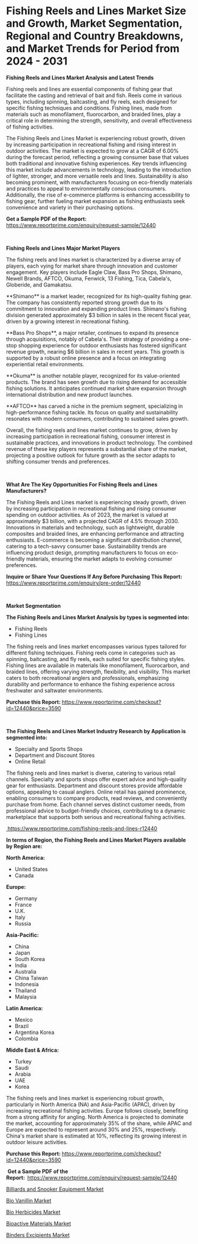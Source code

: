 <p><h1>Fishing Reels and Lines Market Size and Growth, Market Segmentation, Regional and Country Breakdowns, and Market Trends for Period from 2024 -  2031</h1></p><p><strong>Fishing Reels and Lines Market Analysis and Latest Trends</strong></p>
<p><p>Fishing reels and lines are essential components of fishing gear that facilitate the casting and retrieval of bait and fish. Reels come in various types, including spinning, baitcasting, and fly reels, each designed for specific fishing techniques and conditions. Fishing lines, made from materials such as monofilament, fluorocarbon, and braided lines, play a critical role in determining the strength, sensitivity, and overall effectiveness of fishing activities.</p><p>The Fishing Reels and Lines Market is experiencing robust growth, driven by increasing participation in recreational fishing and rising interest in outdoor activities. The market is expected to grow at a CAGR of 6.00% during the forecast period, reflecting a growing consumer base that values both traditional and innovative fishing experiences. Key trends influencing this market include advancements in technology, leading to the introduction of lighter, stronger, and more versatile reels and lines. Sustainability is also becoming prominent, with manufacturers focusing on eco-friendly materials and practices to appeal to environmentally conscious consumers. Additionally, the rise of e-commerce platforms is enhancing accessibility to fishing gear, further fueling market expansion as fishing enthusiasts seek convenience and variety in their purchasing options.</p></p>
<p><strong>Get a Sample PDF of the Report:&nbsp;</strong> <a href="https://www.reportprime.com/enquiry/request-sample/12440?utm_campaign=1920&utm_medium=2&utm_source=Github&utm_content=ia&utm_term=24122024&utm_id=fishing-reels-and-lines">https://www.reportprime.com/enquiry/request-sample/12440</a></p>
<p>&nbsp;</p>
<p><strong>Fishing Reels and Lines Major Market Players</strong></p>
<p><p>The fishing reels and lines market is characterized by a diverse array of players, each vying for market share through innovation and customer engagement. Key players include Eagle Claw, Bass Pro Shops, Shimano, Newell Brands, AFTCO, Okuma, Fenwick, 13 Fishing, Tica, Cabela's, Globeride, and Gamakatsu.</p><p>**Shimano** is a market leader, recognized for its high-quality fishing gear. The company has consistently reported strong growth due to its commitment to innovation and expanding product lines. Shimano's fishing division generated approximately $3 billion in sales in the recent fiscal year, driven by a growing interest in recreational fishing.</p><p>**Bass Pro Shops**, a major retailer, continues to expand its presence through acquisitions, notably of Cabela's. Their strategy of providing a one-stop shopping experience for outdoor enthusiasts has fostered significant revenue growth, nearing $6 billion in sales in recent years. This growth is supported by a robust online presence and a focus on integrating experiential retail environments.</p><p>**Okuma** is another notable player, recognized for its value-oriented products. The brand has seen growth due to rising demand for accessible fishing solutions. It anticipates continued market share expansion through international distribution and new product launches.</p><p>**AFTCO** has carved a niche in the premium segment, specializing in high-performance fishing tackle. Its focus on quality and sustainability resonates with modern consumers, contributing to sustained sales growth.</p><p>Overall, the fishing reels and lines market continues to grow, driven by increasing participation in recreational fishing, consumer interest in sustainable practices, and innovations in product technology. The combined revenue of these key players represents a substantial share of the market, projecting a positive outlook for future growth as the sector adapts to shifting consumer trends and preferences.</p></p>
<p>&nbsp;</p>
<p><strong>What Are The Key Opportunities For Fishing Reels and Lines Manufacturers?</strong></p>
<p><p>The Fishing Reels and Lines market is experiencing steady growth, driven by increasing participation in recreational fishing and rising consumer spending on outdoor activities. As of 2023, the market is valued at approximately $3 billion, with a projected CAGR of 4.5% through 2030. Innovations in materials and technology, such as lightweight, durable composites and braided lines, are enhancing performance and attracting enthusiasts. E-commerce is becoming a significant distribution channel, catering to a tech-savvy consumer base. Sustainability trends are influencing product design, prompting manufacturers to focus on eco-friendly materials, ensuring the market adapts to evolving consumer preferences.</p></p>
<p><strong>Inquire or Share Your Questions If Any Before Purchasing This Report:</strong> <a href="https://www.reportprime.com/enquiry/pre-order/12440?utm_campaign=1920&utm_medium=2&utm_source=Github&utm_content=ia&utm_term=24122024&utm_id=fishing-reels-and-lines">https://www.reportprime.com/enquiry/pre-order/12440</a></p>
<p>&nbsp;</p>
<p><strong>Market Segmentation</strong></p>
<p><strong>The Fishing Reels and Lines Market Analysis by types is segmented into:</strong></p>
<p><ul><li>Fishing Reels</li><li>Fishing Lines</li></ul></p>
<p><p>The fishing reels and lines market encompasses various types tailored for different fishing techniques. Fishing reels come in categories such as spinning, baitcasting, and fly reels, each suited for specific fishing styles. Fishing lines are available in materials like monofilament, fluorocarbon, and braided lines, offering varying strength, flexibility, and visibility. This market caters to both recreational anglers and professionals, emphasizing durability and performance to enhance the fishing experience across freshwater and saltwater environments.</p></p>
<p><strong>Purchase this Report:&nbsp;</strong><a href="https://www.reportprime.com/checkout?id=12440&price=3590&utm_campaign=1920&utm_medium=2&utm_source=Github&utm_content=ia&utm_term=24122024&utm_id=fishing-reels-and-lines">https://www.reportprime.com/checkout?id=12440&price=3590</a></p>
<p>&nbsp;</p>
<p><strong>The Fishing Reels and Lines Market Industry Research by Application is segmented into:</strong></p>
<p><ul><li>Specialty and Sports Shops</li><li>Department and Discount Stores</li><li>Online Retail</li></ul></p>
<p><p>The fishing reels and lines market is diverse, catering to various retail channels. Specialty and sports shops offer expert advice and high-quality gear for enthusiasts. Department and discount stores provide affordable options, appealing to casual anglers. Online retail has gained prominence, enabling consumers to compare products, read reviews, and conveniently purchase from home. Each channel serves distinct customer needs, from professional advice to budget-friendly choices, contributing to a dynamic marketplace that supports both serious and recreational fishing activities.</p></p>
<p><a href="https://www.reportprime.com/fishing-reels-and-lines-r12440?utm_campaign=1920&utm_medium=2&utm_source=Github&utm_content=ia&utm_term=24122024&utm_id=fishing-reels-and-lines">&nbsp;https://www.reportprime.com/fishing-reels-and-lines-r12440</a></p>
<p><strong>In terms of Region, the Fishing Reels and Lines Market Players available by Region are:</strong></p>
<p>
    <p> <strong> North America: </strong>
        <ul>
            <li>United States</li>
            <li>Canada</li>
        </ul>
        </p> 
    <p> <strong> Europe: </strong>
        <ul>
            <li>Germany</li>
            <li>France</li>
            <li>U.K.</li>
            <li>Italy</li>
            <li>Russia</li>
        </ul>
        </p> 
    <p> <strong> Asia-Pacific: </strong>
        <ul>
            <li>China</li>
            <li>Japan</li>
            <li>South Korea</li>
            <li>India</li>
            <li>Australia</li>
            <li>China Taiwan</li>
            <li>Indonesia</li>
            <li>Thailand</li>
            <li>Malaysia</li>
        </ul>
        </p> 
    <p> <strong> Latin America: </strong>
        <ul>
            <li>Mexico</li>
            <li>Brazil</li>
            <li>Argentina Korea</li>
            <li>Colombia</li>
        </ul>
        </p> 
    <p> <strong> Middle East & Africa: </strong>
        <ul>
            <li>Turkey</li>
            <li>Saudi</li>
            <li>Arabia</li>
            <li>UAE</li>
            <li>Korea</li>
        </ul>
    </p>
    </p>
<p><p>The fishing reels and lines market is experiencing robust growth, particularly in North America (NA) and Asia-Pacific (APAC), driven by increasing recreational fishing activities. Europe follows closely, benefiting from a strong affinity for angling. North America is projected to dominate the market, accounting for approximately 35% of the share, while APAC and Europe are expected to represent around 30% and 25%, respectively. China's market share is estimated at 10%, reflecting its growing interest in outdoor leisure activities.</p></p>
<p><strong>Purchase this Report: </strong><a href="https://www.reportprime.com/checkout?id=12440&price=3590&utm_campaign=1920&utm_medium=2&utm_source=Github&utm_content=ia&utm_term=24122024&utm_id=fishing-reels-and-lines">https://www.reportprime.com/checkout?id=12440&price=3590</a></p>
<p>&nbsp;<strong>Get a Sample PDF of the Report:&nbsp;&nbsp;</strong><a href="https://www.reportprime.com/enquiry/request-sample/12440?utm_campaign=1920&utm_medium=2&utm_source=Github&utm_content=ia&utm_term=24122024&utm_id=fishing-reels-and-lines">https://www.reportprime.com/enquiry/request-sample/12440</a></p>
<p><strong></strong></p>
<p><p><a href="https://www.linkedin.com/pulse/billiards-snooker-equipment-market-analysis-global-opportunities-f09pf?utm_campaign=1920&utm_medium=2&utm_source=Github&utm_content=ia&utm_term=24122024&utm_id=fishing-reels-and-lines">Billiards and Snooker Equipment Market</a></p><p><a href="https://www.linkedin.com/pulse/evalua-mark-research-ptwwe?utm_campaign=1920&utm_medium=2&utm_source=Github&utm_content=ia&utm_term=24122024&utm_id=fishing-reels-and-lines">Bio Vanillin Market</a></p><p><a href="https://www.linkedin.com/pulse/fore-clarion-insight-j6xzf?utm_campaign=1920&utm_medium=2&utm_source=Github&utm_content=ia&utm_term=24122024&utm_id=fishing-reels-and-lines">Bio Herbicides Market</a></p><p><a href="https://www.linkedin.com/pulse/p-factrackr-ho6he?utm_campaign=1920&utm_medium=2&utm_source=Github&utm_content=ia&utm_term=24122024&utm_id=fishing-reels-and-lines">Bioactive Materials Market</a></p><p><a href="https://www.linkedin.com/pulse/binders-excipients-market-analysis-report-2024-2031-qnpdc?utm_campaign=1920&utm_medium=2&utm_source=Github&utm_content=ia&utm_term=24122024&utm_id=fishing-reels-and-lines">Binders Excipients Market</a></p></p>